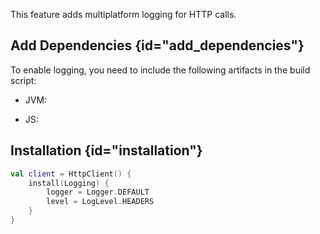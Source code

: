 [//]: # (title: Logging)

<include src="lib.md" include-id="outdated_warning"/>

This feature adds multiplatform logging for HTTP calls.

## Add Dependencies {id="add_dependencies"}
To enable logging, you need to include the following artifacts in the build script:
* JVM: 
  
   <var name="artifact_name" value="ktor-client-logging-jvm"/>
   <include src="lib.md" include-id="add_ktor_artifact"/>

* JS:

   <var name="artifact_name" value="ktor-client-logging-js"/>
   <include src="lib.md" include-id="add_ktor_artifact"/>

## Installation {id="installation"}

```kotlin
val client = HttpClient() {
    install(Logging) {
        logger = Logger.DEFAULT
        level = LogLevel.HEADERS
    }
}
```

